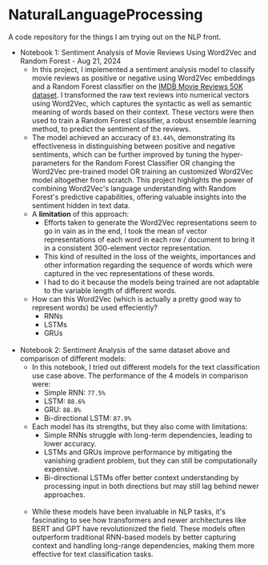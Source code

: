 # NaturalLanguageProcessing
A code repository for the things I am trying out on the NLP front.

- Notebook 1: Sentiment Analysis of Movie Reviews Using Word2Vec and Random Forest - Aug 21, 2024 <br>
  - In this project, I implemented a sentiment analysis model to classify movie reviews as positive or negative using Word2Vec embeddings and a Random Forest classifier on the [IMDB Movie Reviews 50K dataset](https://www.kaggle.com/datasets/lakshmi25npathi/imdb-dataset-of-50k-movie-reviews). I transformed the raw text reviews into numerical vectors using Word2Vec, which captures the syntactic as well as semantic meaning of words based on their context. These vectors were then used to train a Random Forest classifier, a robust ensemble learning method, to predict the sentiment of the reviews.
  - The model achieved an accuracy of `83.44%`, demonstrating its effectiveness in distinguishing between positive and negative sentiments, which can be further improved by tuning the hyper-parameters for the Random Forest Classifier OR changing the Word2Vec pre-trained model OR training an customized Word2Vec model altogether from scratch. This project highlights the power of combining Word2Vec's language understanding with Random Forest's predictive capabilities, offering valuable insights into the sentiment hidden in text data.
  - A **limitation** of this approach:
    - Efforts taken to generate the Word2Vec representations seem to go in vain as in the end, I took the mean of vector representations of each word in each row / document to bring it in a consistent 300-element vector representation.
    - This kind of resulted in the loss of the weights, importances and other information regarding the sequence of words which were captured in the vec representations of these words.
    - I had to do it because the models being trained are not adaptable to the variable length of different words.
  - How can this Word2Vec (which is actually a pretty good way to represent words) be used effeciently?
    - RNNs
    - LSTMs
    - GRUs <br><br>
- Notebook 2: Sentiment Analysis of the same dataset above and comparison of different models:
  - In this notebook, I tried out different models for the text classification use case above. The performance of the 4 models in comparison were:
    - Simple RNN: `77.5%`
    - LSTM: `88.6%`
    - GRU: `88.8%`
    - Bi-directional LSTM: `87.9%`
  - Each model has its strengths, but they also come with limitations:
    - Simple RNNs struggle with long-term dependencies, leading to lower accuracy.
    - LSTMs and GRUs improve performance by mitigating the vanishing gradient problem, but they can still be computationally expensive.
    - Bi-directional LSTMs offer better context understanding by processing input in both directions but may still lag behind newer approaches.<br><br>
  - While these models have been invaluable in NLP tasks, it's fascinating to see how transformers and newer architectures like BERT and GPT have revolutionized the field. These models often outperform traditional RNN-based models by better capturing context and handling long-range dependencies, making them more effective for text classification tasks.

